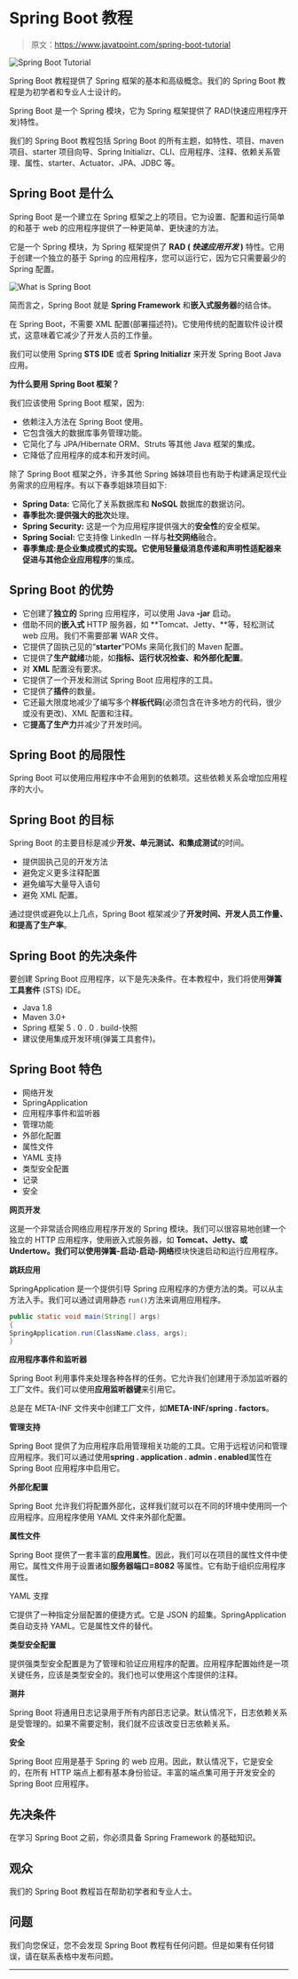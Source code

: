 # Spring Boot 教程

> 原文：<https://www.javatpoint.com/spring-boot-tutorial>

![Spring Boot Tutorial](../img/d029ad1cfd1bac334d4a88e4aa729e31.png)

Spring Boot 教程提供了 Spring 框架的基本和高级概念。我们的 Spring Boot 教程是为初学者和专业人士设计的。

Spring Boot 是一个 Spring 模块，它为 Spring 框架提供了 RAD(快速应用程序开发)特性。

我们的 Spring Boot 教程包括 Spring Boot 的所有主题，如特性、项目、maven 项目、starter 项目向导、Spring Initializr、CLI、应用程序、注释、依赖关系管理、属性、starter、Actuator、JPA、JDBC 等。

## Spring Boot 是什么

Spring Boot 是一个建立在 Spring 框架之上的项目。它为设置、配置和运行简单的和基于 web 的应用程序提供了一种更简单、更快速的方法。

它是一个 Spring 模块，为 Spring 框架提供了 **RAD ( *快速应用开发* )** 特性。它用于创建一个独立的基于 Spring 的应用程序，您可以运行它，因为它只需要最少的 Spring 配置。

![What is Spring Boot](../img/e1292e396e167a88b85c841b64f9cba8.png)

简而言之，Spring Boot 就是 **Spring Framework** 和**嵌入式服务器**的结合体。

在 Spring Boot，不需要 XML 配置(部署描述符)。它使用传统的配置软件设计模式，这意味着它减少了开发人员的工作量。

我们可以使用 Spring **STS IDE** 或者 **Spring Initializr** 来开发 Spring Boot Java 应用。

**为什么要用 Spring Boot 框架？**

我们应该使用 Spring Boot 框架，因为:

*   依赖注入方法在 Spring Boot 使用。
*   它包含强大的数据库事务管理功能。
*   它简化了与 JPA/Hibernate ORM、Struts 等其他 Java 框架的集成。
*   它降低了应用程序的成本和开发时间。

除了 Spring Boot 框架之外，许多其他 Spring 姊妹项目也有助于构建满足现代业务需求的应用程序。有以下春季姐妹项目如下:

*   **Spring Data:** 它简化了关系数据库和 **NoSQL** 数据库的数据访问。
*   **春季批次:**提供强大的**批次**处理。
*   **Spring Security:** 这是一个为应用程序提供强大的**安全性**的安全框架。
*   **Spring Social:** 它支持像 LinkedIn 一样与**社交网络**融合。
*   **春季集成:**是企业集成模式的实现。它使用轻量级消息传递和声明性适配器来促进与其他**企业应用程序**的集成。

## Spring Boot 的优势

*   它创建了**独立的** Spring 应用程序，可以使用 Java **-jar** 启动。
*   借助不同的**嵌入式** HTTP 服务器，如 **Tomcat、Jetty、**等，轻松测试 web 应用。我们不需要部署 WAR 文件。
*   它提供了固执己见的“**starter**”POMs 来简化我们的 Maven 配置。
*   它提供了**生产就绪**功能，如**指标、运行状况检查、**和**外部化配置**。
*   对 **XML** 配置没有要求。
*   它提供了一个开发和测试 Spring Boot 应用程序的工具。
*   它提供了**插件**的数量。
*   它还最大限度地减少了编写多个**样板代码**(必须包含在许多地方的代码，很少或没有更改)、XML 配置和注释。
*   它**提高了生产力**并减少了开发时间。

## Spring Boot 的局限性

Spring Boot 可以使用应用程序中不会用到的依赖项。这些依赖关系会增加应用程序的大小。

## Spring Boot 的目标

Spring Boot 的主要目标是减少**开发、单元测试、**和**集成测试**的时间。

*   提供固执己见的开发方法
*   避免定义更多注释配置
*   避免编写大量导入语句
*   避免 XML 配置。

通过提供或避免以上几点，Spring Boot 框架减少了**开发时间、开发人员工作量、**和**提高了生产率**。

## Spring Boot 的先决条件

要创建 Spring Boot 应用程序，以下是先决条件。在本教程中，我们将使用**弹簧工具套件** (STS) IDE。

*   Java 1.8
*   Maven 3.0+
*   Spring 框架 5 . 0 . 0 . build-快照
*   建议使用集成开发环境(弹簧工具套件)。

## Spring Boot 特色

*   网络开发
*   SpringApplication
*   应用程序事件和监听器
*   管理功能
*   外部化配置
*   属性文件
*   YAML 支持
*   类型安全配置
*   记录
*   安全

**网页开发**

这是一个非常适合网络应用程序开发的 Spring 模块。我们可以很容易地创建一个独立的 HTTP 应用程序，使用嵌入式服务器，如 **Tomcat、Jetty、**或 Undertow。我们可以使用**弹簧-启动-启动-网络**模块快速启动和运行应用程序。

**跳跃应用**

SpringApplication 是一个提供引导 Spring 应用程序的方便方法的类。可以从主方法入手。我们可以通过调用静态 `run()`方法来调用应用程序。

```java
public static void main(String[] args)
{  
SpringApplication.run(ClassName.class, args);  
}

```

**应用程序事件和监听器**

Spring Boot 利用事件来处理各种各样的任务。它允许我们创建用于添加监听器的工厂文件。我们可以使用**应用监听器键**来引用它。

总是在 META-INF 文件夹中创建工厂文件，如**META-INF/spring . factors**。

**管理支持**

Spring Boot 提供了为应用程序启用管理相关功能的工具。它用于远程访问和管理应用程序。我们可以通过使用**spring . application . admin . enabled**属性在 Spring Boot 应用程序中启用它。

**外部化配置**

Spring Boot 允许我们将配置外部化，这样我们就可以在不同的环境中使用同一个应用程序。应用程序使用 YAML 文件来外部化配置。

**属性文件**

Spring Boot 提供了一套丰富的**应用属性**。因此，我们可以在项目的属性文件中使用它。属性文件用于设置诸如**服务器端口=8082** 等属性。它有助于组织应用程序属性。

YAML 支撑

它提供了一种指定分层配置的便捷方式。它是 JSON 的超集。SpringApplication 类自动支持 YAML。它是属性文件的替代。

**类型安全配置**

提供强类型安全配置是为了管理和验证应用程序的配置。应用程序配置始终是一项关键任务，应该是类型安全的。我们也可以使用这个库提供的注释。

**测井**

Spring Boot 将通用日志记录用于所有内部日志记录。默认情况下，日志依赖关系是受管理的。如果不需要定制，我们就不应该改变日志依赖关系。

**安全**

Spring Boot 应用是基于 Spring 的 web 应用。因此，默认情况下，它是安全的，在所有 HTTP 端点上都有基本身份验证。丰富的端点集可用于开发安全的 Spring Boot 应用程序。

## 先决条件

在学习 Spring Boot 之前，你必须具备 Spring Framework 的基础知识。

## 观众

我们的 Spring Boot 教程旨在帮助初学者和专业人士。

## 问题

我们向您保证，您不会发现 Spring Boot 教程有任何问题。但是如果有任何错误，请在联系表格中发布问题。

* * *